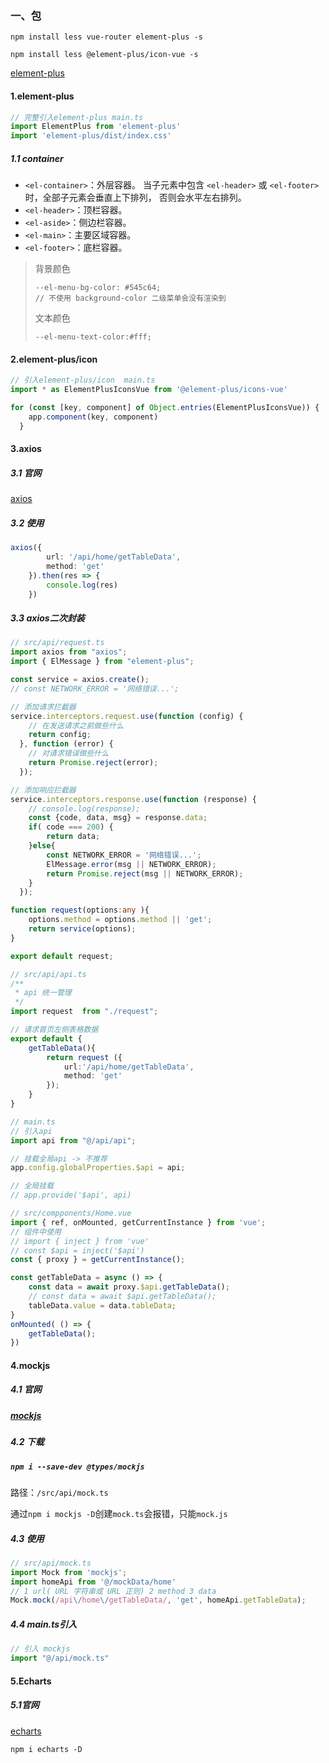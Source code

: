 ### 一、包

`npm install less vue-router element-plus -s`

`npm install less @element-plus/icon-vue -s`

[element-plus](https://element-plus.org/zh-CN/component/overview.html)

#### 1.element-plus

```ts
// 完整引入element-plus main.ts
import ElementPlus from 'element-plus'
import 'element-plus/dist/index.css'
```

##### 1.1 container

* `<el-container>`：外层容器。 当子元素中包含 `<el-header>` 或 `<el-footer>` 时，全部子元素会垂直上下排列， 否则会水平左右排列。
* `<el-header>`：顶栏容器。
* `<el-aside>`：侧边栏容器。
* `<el-main>`：主要区域容器。
* `<el-footer>`：底栏容器。

> 背景颜色
>
> ```less
> --el-menu-bg-color: #545c64;
> // 不使用 background-color 二级菜单会没有渲染到
> ```
>
> 文本颜色
>
> ```less
> --el-menu-text-color:#fff;
> ```
>
> 

#### 2.element-plus/icon

```ts
// 引入element-plus/icon  main.ts
import * as ElementPlusIconsVue from '@element-plus/icons-vue'

for (const [key, component] of Object.entries(ElementPlusIconsVue)) {
    app.component(key, component)
  }
```

#### 3.axios

##### 3.1 官网

[axios](https://www.axios-http.cn/docs/intro)

##### 3.2 使用

```ts
axios({
        url: '/api/home/getTableData',
        method: 'get'
    }).then(res => {
        console.log(res)
    })
```

##### 3.3 axios二次封装

```ts
// src/api/request.ts
import axios from "axios";
import { ElMessage } from "element-plus";

const service = axios.create();
// const NETWORK_ERROR = '网络错误...';

// 添加请求拦截器
service.interceptors.request.use(function (config) {
    // 在发送请求之前做些什么
    return config;
  }, function (error) {
    // 对请求错误做些什么
    return Promise.reject(error);
  });

// 添加响应拦截器
service.interceptors.response.use(function (response) {
    // console.log(response);
    const {code, data, msg} = response.data;
    if( code === 200) {
        return data;
    }else{
        const NETWORK_ERROR = '网络错误...';
        ElMessage.error(msg || NETWORK_ERROR);
        return Promise.reject(msg || NETWORK_ERROR);
    }
  });

function request(options:any ){
    options.method = options.method || 'get';
    return service(options);
}

export default request;
```

```ts
// src/api/api.ts
/**
 * api 统一管理
 */
import request  from "./request";

// 请求首页左侧表格数据
export default {
    getTableData(){
        return request ({
            url:'/api/home/getTableData',
            method: 'get'
        });
    }
}
```

```ts
// main.ts
// 引入api
import api from "@/api/api";

// 挂载全局api -> 不推荐
app.config.globalProperties.$api = api;

// 全局挂载
// app.provide('$api', api)
```

```ts
// src/compponents/Home.vue
import { ref, onMounted, getCurrentInstance } from 'vue';
// 组件中使用
// import { inject } from 'vue'
// const $api = inject('$api')
const { proxy } = getCurrentInstance();

const getTableData = async () => {
    const data = await proxy.$api.getTableData();
    // const data = await $api.getTableData();
    tableData.value = data.tableData;
}
onMounted( () => {
    getTableData();
})
```







#### 4.mockjs

##### 4.1 官网

#####  [mockjs](http://mockjs.com/)

##### 4.2 下载

##### `npm i --save-dev @types/mockjs` 

路径：`/src/api/mock.ts`

通过`npm i mockjs -D`创建`mock.ts`会报错，只能`mock.js`

##### 4.3 使用

```ts
// src/api/mock.ts
import Mock from 'mockjs';
import homeApi from '@/mockData/home'
// 1 url( URL 字符串或 URL 正则) 2 method 3 data
Mock.mock(/api\/home\/getTableData/, 'get', homeApi.getTableData);
```

##### 4.4 main.ts引入

```ts
// 引入 mockjs
import "@/api/mock.ts"
```

#### 5.Echarts

##### 5.1官网

[echarts](https://echarts.apache.org/zh/option.html#xAxis)

`npm i echarts -D`

